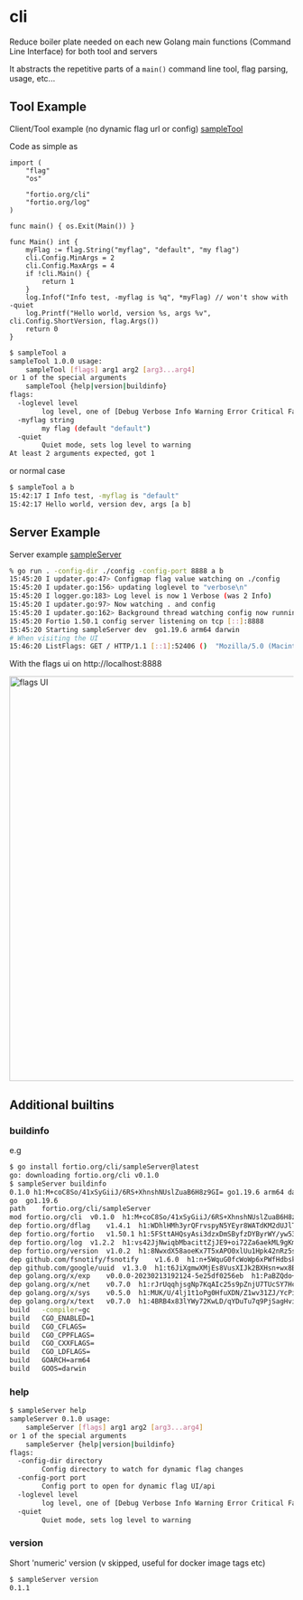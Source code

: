 # cli
Reduce boiler plate needed on each new Golang main functions (Command Line Interface) for both tool and servers

It abstracts the repetitive parts of a `main()` command line tool, flag parsing, usage, etc...


## Tool Example
Client/Tool example (no dynamic flag url or config) [sampleTool](sampleTool/main.go)

Code as simple as
```golang
import (
	"flag"
	"os"

	"fortio.org/cli"
	"fortio.org/log"
)

func main() { os.Exit(Main()) }

func Main() int {
	myFlag := flag.String("myflag", "default", "my flag")
	cli.Config.MinArgs = 2
	cli.Config.MaxArgs = 4
	if !cli.Main() {
		return 1
	}
	log.Infof("Info test, -myflag is %q", *myFlag) // won't show with -quiet
	log.Printf("Hello world, version %s, args %v", cli.Config.ShortVersion, flag.Args())
	return 0
}
```

```bash
$ sampleTool a
sampleTool 1.0.0 usage:
	sampleTool [flags] arg1 arg2 [arg3...arg4]
or 1 of the special arguments
	sampleTool {help|version|buildinfo}
flags:
  -loglevel level
    	log level, one of [Debug Verbose Info Warning Error Critical Fatal] (default Info)
  -myflag string
    	my flag (default "default")
  -quiet
    	Quiet mode, sets log level to warning
At least 2 arguments expected, got 1
```

or normal case
```bash
$ sampleTool a b
15:42:17 I Info test, -myflag is "default"
15:42:17 Hello world, version dev, args [a b]
```

## Server Example

Server example [sampleServer](sampleServer/main.go)


```bash
% go run . -config-dir ./config -config-port 8888 a b
15:45:20 I updater.go:47> Configmap flag value watching on ./config
15:45:20 I updater.go:156> updating loglevel to "verbose\n"
15:45:20 I logger.go:183> Log level is now 1 Verbose (was 2 Info)
15:45:20 I updater.go:97> Now watching . and config
15:45:20 I updater.go:162> Background thread watching config now running
15:45:20 Fortio 1.50.1 config server listening on tcp [::]:8888
15:45:20 Starting sampleServer dev  go1.19.6 arm64 darwin
# When visiting the UI
15:46:20 ListFlags: GET / HTTP/1.1 [::1]:52406 ()  "Mozilla/5.0 (Macintosh; Intel Mac OS X 10_15_7) AppleWebKit/537.36 (KHTML, like Gecko) Chrome/110.0.0.0 Safari/537.36"
```

With the flags ui on http://localhost:8888

<img width="716" alt="flags UI" src="https://user-images.githubusercontent.com/3664595/219904547-368a024e-1d6a-4301-a7a9-8882e37f5a90.png">

## Additional builtins

### buildinfo

e.g

```bash
$ go install fortio.org/cli/sampleServer@latest
go: downloading fortio.org/cli v0.1.0
$ sampleServer buildinfo
0.1.0 h1:M+coC8So/41xSyGiiJ/6RS+XhnshNUslZuaB6H8z9GI= go1.19.6 arm64 darwin
go	go1.19.6
path	fortio.org/cli/sampleServer
mod	fortio.org/cli	v0.1.0	h1:M+coC8So/41xSyGiiJ/6RS+XhnshNUslZuaB6H8z9GI=
dep	fortio.org/dflag	v1.4.1	h1:WDhlHMh3yrQFrvspyN5YEyr8WATdKM2dUJlTxsjCDtI=
dep	fortio.org/fortio	v1.50.1	h1:5FSttAHQsyAsi3dzxDmSByfzDYByrWY/yw53bqOg+Kc=
dep	fortio.org/log	v1.2.2	h1:vs42JjNwiqbMbacittZjJE9+oi72Za6aekML9gKmILg=
dep	fortio.org/version	v1.0.2	h1:8NwxdX58aoeKx7T5xAPO0xlUu1Hpk42nRz5s6e6eKZ0=
dep	github.com/fsnotify/fsnotify	v1.6.0	h1:n+5WquG0fcWoWp6xPWfHdbskMCQaFnG6PfBrh1Ky4HY=
dep	github.com/google/uuid	v1.3.0	h1:t6JiXgmwXMjEs8VusXIJk2BXHsn+wx8BZdTaoZ5fu7I=
dep	golang.org/x/exp	v0.0.0-20230213192124-5e25df0256eb	h1:PaBZQdo+iSDyHT053FjUCgZQ/9uqVwPOcl7KSWhKn6w=
dep	golang.org/x/net	v0.7.0	h1:rJrUqqhjsgNp7KqAIc25s9pZnjU7TUcSY7HcVZjdn1g=
dep	golang.org/x/sys	v0.5.0	h1:MUK/U/4lj1t1oPg0HfuXDN/Z1wv31ZJ/YcPiGccS4DU=
dep	golang.org/x/text	v0.7.0	h1:4BRB4x83lYWy72KwLD/qYDuTu7q9PjSagHvijDw7cLo=
build	-compiler=gc
build	CGO_ENABLED=1
build	CGO_CFLAGS=
build	CGO_CPPFLAGS=
build	CGO_CXXFLAGS=
build	CGO_LDFLAGS=
build	GOARCH=arm64
build	GOOS=darwin
```

### help
```bash
$ sampleServer help
sampleServer 0.1.0 usage:
	sampleServer [flags] arg1 arg2 [arg3...arg4]
or 1 of the special arguments
	sampleServer {help|version|buildinfo}
flags:
  -config-dir directory
    	Config directory to watch for dynamic flag changes
  -config-port port
    	Config port to open for dynamic flag UI/api
  -loglevel level
    	log level, one of [Debug Verbose Info Warning Error Critical Fatal] (default Info)
  -quiet
    	Quiet mode, sets log level to warning
```

### version
Short 'numeric' version (v skipped, useful for docker image tags etc)
```bash
$ sampleServer version
0.1.1
```
